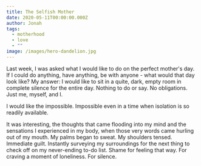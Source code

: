 ```yaml
---
title: The Selfish Mother
date: 2020-05-11T00:00:00.000Z
author: Jonah
tags:
  - motherhood
  - love
  - ""
image: /images/hero-dandelion.jpg
---
```

Last week, I was asked what I would like to do on the perfect mother's day. If I could do anything, have anything, be with anyone - what would that day look like? My answer: I would like to sit in a quite, dark, empty room in complete silence for the entire day. Nothing to do or say. No obligations. Just me, myself, and I. 

I would like the impossible. Impossible even in a time when isolation is so readily available. 

It was interesting, the thoughts that came flooding into my mind and the sensations I experienced in my body, when those very words came hurling out of my mouth. My palms began to sweat. My shoulders tensed. Immediate guilt. Instantly surveying my surroundings for the next thing to check off on my never-ending to-do list. Shame for feeling that way. For craving a moment of loneliness. For silence.